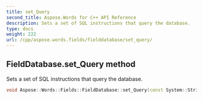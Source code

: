 ```yaml
---
title: set_Query
second_title: Aspose.Words for C++ API Reference
description: Sets a set of SQL instructions that query the database. 
type: docs
weight: 222
url: /cpp/aspose.words.fields/fielddatabase/set_query/
---
```

## FieldDatabase.set_Query method


Sets a set of SQL instructions that query the database.

```cpp
void Aspose::Words::Fields::FieldDatabase::set_Query(const System::String &value)
```

